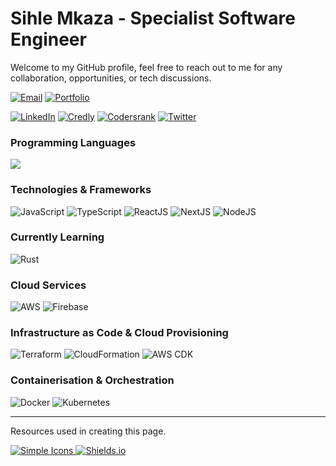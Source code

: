 # Sihle Mkaza - Specialist Software Engineer

Welcome to my GitHub profile, feel free to reach out to me for any collaboration, opportunities, or tech discussions.

[![Email](https://img.shields.io/badge/Email-contact%40sihlemkaza.com-247EA0)](mailto:contact@sihlemkaza.com)
[![Portfolio](https://img.shields.io/badge/Portfolio-sihlemkaza.com-67A4AC)](https://www.sihlemkaza.com/)

[![LinkedIn](https://img.shields.io/badge/Profile-LinkedIn-0072B1)](https://www.linkedin.com/in/sihlemkaza/)
[![Credly](https://img.shields.io/badge/Profile-Credly-FF6B00)](https://www.credly.com/users/sihlemkaza/badges/)
[![Codersrank](https://img.shields.io/badge/Profile-Codersrank-67A4AC)](https://profile.codersrank.io/user/sihlemkaza/)
[![Twitter](https://img.shields.io/badge/Profile-Twitter-1D9BF0)](https://twitter.com/sihlemkaza_)

### Programming Languages

<div>
  <img
    src="https://cr-skills-chart-widget.azurewebsites.net/api/api?username=sihlemkaza&skills=CSS,HCL,HTML,Java,JavaScript,Python,SCSS,Typescript,Rust&width=820"
  />
</div>

### Technologies & Frameworks
<div>
  <img alt="JavaScript" src="https://img.shields.io/badge/JavaScript-F7DF1E.svg?&style=for-the-badge&logo=javascript&logoColor=black"/>
  <img alt="TypeScript" src="https://img.shields.io/badge/TypeScript-3178C6.svg?&style=for-the-badge&logo=typescript&logoColor=black"/>
  <img alt="ReactJS" src="https://img.shields.io/badge/React.JS-20232A?style=for-the-badge&logo=react&logoColor=61DAFB"/>
  <img alt="NextJS" src="https://img.shields.io/badge/Next.js-20232A?style=for-the-badge&logo=nextdotjs&logoColor=61DAFB"/>
  <img alt="NodeJS" src="https://img.shields.io/badge/Node.js-43853D?style=for-the-badge&logo=nodedotjs&logoColor=white"/>
</div>

### Currently Learning
<div>
  <img alt="Rust" src="https://img.shields.io/badge/Rust-F7F7F7?style=for-the-badge&logo=rust&logoColor=black"/>
</div>

### Cloud Services

<div>
  <img alt="AWS" src="https://img.shields.io/badge/Amazon_Web_Services-232F3E?style=for-the-badge&logo=amazon-aws&logoColor=white"/>
  <img alt="Firebase" src="https://img.shields.io/badge/firebase-ffca28?style=for-the-badge&logo=firebase&logoColor=black"/>
</div>

### Infrastructure as Code & Cloud Provisioning

<div>
  <img alt="Terraform" src="https://img.shields.io/badge/Terraform-7B42BC?style=for-the-badge&logo=terraform&logoColor=white"/>
  <img alt="CloudFormation" src="https://img.shields.io/badge/AWS CloudFormation-ED3F7D?style=for-the-badge&logo=cloudformation&logoColor=white"/>
  <img alt="AWS CDK" src="https://img.shields.io/badge/AWS CDK-FFC330?style=for-the-badge&logo=cloudformation&logoColor=white"/>
</div>

### Containerisation & Orchestration

<div>
  <img alt="Docker" src="https://img.shields.io/badge/docker-2496ED.svg?&style=for-the-badge&logo=docker&logoColor=white"/>
  <img alt="Kubernetes" src="https://img.shields.io/badge/kubernetes-326CE5.svg?&style=for-the-badge&logo=kubernetes&logoColor=white"/>
</div>

---

Resources used in creating this page.

<div>
  <a href="https://simpleicons.org" target="_blank">
    <img alt="Simple Icons" src="https://img.shields.io/badge/simple_icons-111111.svg?&style=for-the-badge&logo=simpleicons&logoColor=white"/>
  </a>
  <a href="https://shields.io" target="_blank">
    <img alt="Shields.io" src="https://img.shields.io/badge/shields.io-000000.svg?&style=for-the-badge&logo=shields.io&logoColor=white"/>
  </a>
</div>
